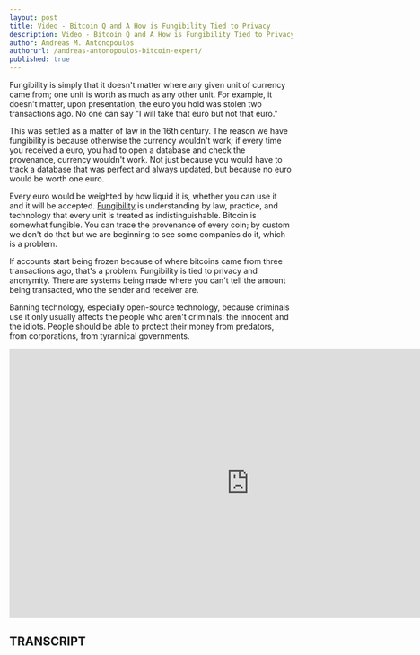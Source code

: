 ```yaml
---
layout: post
title: Video - Bitcoin Q and A How is Fungibility Tied to Privacy
description: Video - Bitcoin Q and A How is Fungibility Tied to Privacy
author: Andreas M. Antonopoulos
authorurl: /andreas-antonopoulos-bitcoin-expert/
published: true
---
```


<p>Fungibility is simply that it doesn't matter where any given unit of currency came from; one unit is worth as much as any other unit. For example, it doesn't matter, upon presentation, the euro you hold was stolen two transactions ago. No one can say "I will take that euro but not that euro." </p>

<p>This was settled as a matter of law in the 16th century. The reason we have fungibility is because otherwise the currency wouldn't work; if every time you received a euro, you had to open a database and check the provenance, currency wouldn't work. Not just because you would have to track a database that was perfect and always updated, but because no euro would be worth one euro.</p>

<p>Every euro would be weighted by how liquid it is, whether you can use it and it will be accepted. <a href="/how-to-store-bitcoin-USB-stick/">Fungibility</a> is understanding by law, practice, and technology that every unit is treated as indistinguishable. Bitcoin is somewhat fungible. You can trace the provenance of every coin; by custom we don't do that but we are beginning to see some companies do it, which is a problem. </p>

<p>If accounts start being frozen because of where bitcoins came from three transactions ago, that's a problem. Fungibility is tied to privacy and anonymity. There are systems being made where you can't tell the amount being transacted, who the sender and receiver are. </p>

<p>Banning technology, especially open-source technology, because criminals use it only usually affects the people who aren't criminals: the innocent and the idiots. People should be able to protect their money from predators, from corporations, from tyrannical governments.</p>


<center><iframe width="854" height="480" src="https://www.youtube.com/embed/VuI-8EwqIS8?list=PLPQwGV1aLnTsHvzevl9BAUlfsfwFfU7aP" frameborder="0" allowfullscreen></iframe></center>

<h2>TRANSCRIPT</h2>
